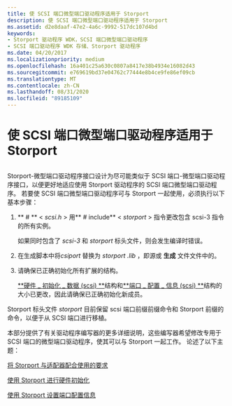 ```yaml
---
title: 使 SCSI 端口微型端口驱动程序适用于 Storport
description: 使 SCSI 端口微型端口驱动程序适用于 Storport
ms.assetid: d2e8daaf-47e2-4a6c-9992-517dc107d4bd
keywords:
- Storport 驱动程序 WDK，SCSI 端口微型端口驱动程序
- SCSI 端口驱动程序 WDK 存储、Storport 驱动程序
ms.date: 04/20/2017
ms.localizationpriority: medium
ms.openlocfilehash: 16a401c25a630c0807a8417e38b4934e16082d43
ms.sourcegitcommit: e769619bd37e04762c77444e8b4ce9fe86ef09cb
ms.translationtype: MT
ms.contentlocale: zh-CN
ms.lasthandoff: 08/31/2020
ms.locfileid: "89185109"
---
```

# <a name="making-scsi-port-miniport-drivers-work-with-storport"></a>使 SCSI 端口微型端口驱动程序适用于 Storport


## <span id="ddk_making_scsi_port_miniport_drivers_work_with_storport_kg"></span><span id="DDK_MAKING_SCSI_PORT_MINIPORT_DRIVERS_WORK_WITH_STORPORT_KG"></span>


Storport-微型端口驱动程序接口设计为尽可能类似于 SCSI 端口-微型端口驱动程序接口，以便更好地适应使用 Storport 驱动程序的 SCSI 端口微型端口驱动程序。 若要使 SCSI 端口微型端口驱动程序可与 Storport 一起使用，必须执行以下基本步骤：

1.  ** \# ** &lt; *scsi.h* &gt; 用** \# include** &lt; *storport* &gt; 指令更改包含 scsi-3 指令的所有实例。

    如果同时包含了 *scsi-3* 和 *storport* 标头文件，则会发生编译时错误。

2.  在生成脚本中将*csiport* 替换为 *storport .lib* ，即源或 **生成** 文件文件中的。

3.  请确保已正确初始化所有扩展的结构。

    [**硬件 \_ 初始化 \_ 数据 (scsi) **](/windows-hardware/drivers/ddi/srb/ns-srb-_hw_initialization_data)结构和[**端口 \_ 配置 \_ 信息 (scsi) **](/windows-hardware/drivers/ddi/srb/ns-srb-_port_configuration_information)结构的大小已更改，因此请确保已正确初始化新成员。

Storport 标头文件 *storport* 目前保留 scsi 端口前缀前缀命令和 Storport 前缀的命令，以便于从 SCSI 端口进行移植。

本部分提供了有关驱动程序编写器的更多详细说明，这些编写器希望修改专用于 SCSI 端口的微型端口驱动程序，使其可以与 Storport 一起工作。 论述了以下主题：

[将 Storport 与适配器配合使用的要求](requirements-for-using-storport-with-an-adapter.md)

[使用 Storport 进行硬件初始化](hardware-initialization-with-storport.md)

[使用 Storport 设置端口配置信息](setting-port-configuration-information-with-storport.md)

 


